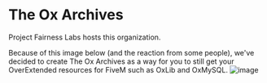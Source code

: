 # The Ox Archives

Project Fairness Labs hosts this organization.

Because of this image below (and the reaction from some people), we've decided to create The Ox Archives as a way for you to still get your OverExtended resources for FiveM such as OxLib and OxMySQL.
![image](https://github.com/TheOxArchives/.github/assets/95391751/aae5015e-4b69-44d4-8a26-687213e74e16)
